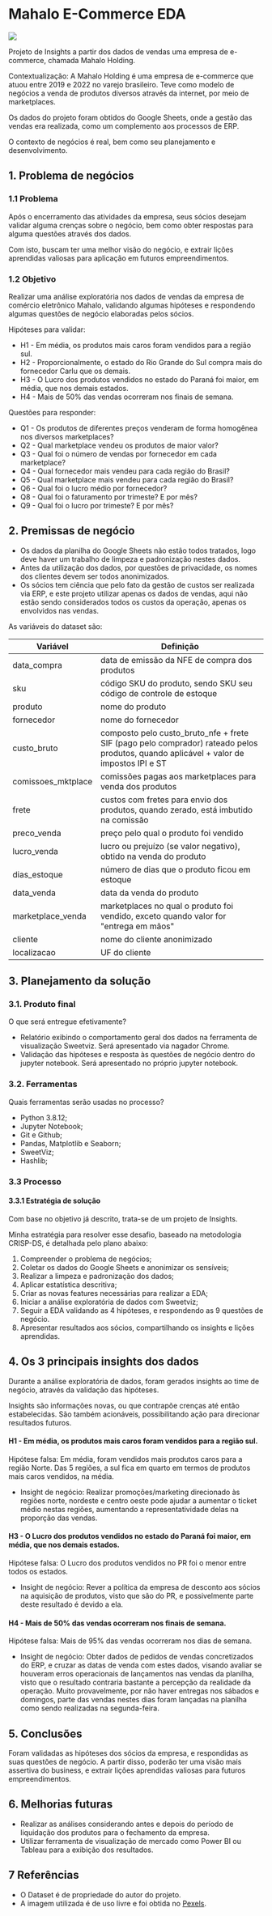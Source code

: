 # Mahalo E-Commerce EDA

<img src="https://github.com/kedimo-cd/Ecommerce_EDA_main_Mahalo/blob/main/imagens/ecommerce.jpg"/>

Projeto de Insights a partir dos dados de vendas uma empresa de e-commerce, chamada Mahalo Holding.

Contextualização: A Mahalo Holding é uma empresa de e-commerce que atuou entre 2019 e 2022 no varejo brasileiro. Teve como modelo de negócios a venda de produtos diversos através da internet, por meio de marketplaces.

Os dados do projeto foram obtidos do Google Sheets, onde a gestão das vendas era realizada, como um complemento aos processos de ERP.

O contexto de negócios é real, bem como seu planejamento e desenvolvimento.

## 1. Problema de negócios
### 1.1 Problema
Após o encerramento das atividades da empresa, seus sócios desejam validar alguma crenças sobre o negócio, bem como obter respostas para alguma questões através dos dados.

Com isto, buscam ter uma melhor visão do negócio, e extrair lições aprendidas valiosas para aplicação em futuros empreendimentos.

### 1.2 Objetivo
Realizar uma análise exploratória nos dados de vendas da empresa de comércio eletrônico Mahalo, validando algumas hipóteses e respondendo algumas questões de negócio elaboradas pelos sócios.

Hipóteses para validar:
- H1 - Em média, os produtos mais caros foram vendidos para a região sul.
- H2 - Proporcionalmente, o estado do Rio Grande do Sul compra mais do fornecedor Carlu que os demais.
- H3 - O Lucro dos produtos vendidos no estado do Paraná foi maior, em média, que nos demais estados.
- H4 - Mais de 50% das vendas ocorreram nos finais de semana.

Questões para responder:
- Q1 - Os produtos de diferentes preços venderam de forma homogênea nos diversos marketplaces?
- Q2 - Qual marketplace vendeu os produtos de maior valor?
- Q3 - Qual foi o número de vendas por fornecedor em cada marketplace?
- Q4 - Qual fornecedor mais vendeu para cada região do Brasil?
- Q5 - Qual marketplace mais vendeu para cada região do Brasil?
- Q6 - Qual foi o lucro médio por fornecedor?
- Q8 - Qual foi o faturamento por trimeste? E por mês?
- Q9 - Qual foi o lucro por trimeste? E por mês?

## 2. Premissas de negócio
- Os dados da planilha do Google Sheets não estão todos tratados, logo deve haver um trabalho de limpeza e padronização nestes dados.
- Antes da utilização dos dados, por questões de privacidade, os nomes dos clientes devem ser todos anonimizados.
- Os sócios tem ciência que pelo fato da gestão de custos ser realizada via ERP, e este projeto utilizar apenas os dados de vendas, aqui não estão sendo considerados todos os custos da operação, apenas os envolvidos nas vendas.  

As variáveis do dataset são:

Variável | Definição
------------ | -------------
 | data_compra | data de emissão da NFE de compra dos produtos |
 | sku | código SKU do produto, sendo SKU seu código de controle de estoque |
 | produto | nome do produto |
 | fornecedor | nome do fornecedor |
 | custo_bruto | composto pelo custo_bruto_nfe + frete SIF (pago pelo comprador) rateado pelos produtos, quando aplicável + valor de impostos IPI e ST |
 | comissoes_mktplace | comissões pagas aos marketplaces para venda dos produtos |
 | frete | custos com fretes para envio dos produtos, quando zerado, está imbutido na comissão |
 | preco_venda | preço pelo qual o produto foi vendido |
 | lucro_venda | lucro ou prejuízo (se valor negativo), obtido na venda do produto |
 | dias_estoque | número de dias que o produto ficou em estoque |
 | data_venda | data da venda do produto |
 | marketplace_venda | marketplaces no qual o produto foi vendido, exceto quando valor for "entrega em mãos" |
 | cliente | nome do cliente anonimizado |
 | localizacao | UF do cliente |


## 3. Planejamento da solução
### 3.1. Produto final
O que será entregue efetivamente?
- Relatório exibindo o comportamento geral dos dados na ferramenta de visualização Sweetviz. Será apresentado via nagador Chrome.
- Validação das hipóteses e resposta às questões de negócio dentro do jupyter notebook. Será apresentado no próprio jupyter notebook.

### 3.2. Ferramentas
Quais ferramentas serão usadas no processo?
- Python 3.8.12;
- Jupyter Notebook;
- Git e Github;
- Pandas, Matplotlib e Seaborn;
- SweetViz;
- Hashlib;

### 3.3 Processo
#### 3.3.1 Estratégia de solução
Com base no objetivo já descrito, trata-se de um projeto de Insights.

Minha estratégia para resolver esse desafio, baseado na metodologia CRISP-DS, é detalhada pelo plano abaixo:

1. Compreender o problema de negócios;
2. Coletar os dados do Google Sheets e anonimizar os sensíveis;
3. Realizar a limpeza e padronização dos dados;
4. Aplicar estatística descritiva;
5. Criar as novas features necessárias para realizar a EDA;
6. Iniciar a análise exploratória de dados com Sweetviz;
7. Seguir a EDA validando as 4 hipóteses, e respondendo as 9 questões de negócio.
8. Apresentar resultados aos sócios, compartilhando os insights e lições aprendidas.

## 4. Os 3 principais insights dos dados
Durante a análise exploratória de dados, foram gerados insights ao time de negócio, através da validação das hipóteses.

Insights são informações novas, ou que contrapõe crenças até então estabelecidas. São também acionáveis, possibilitando ação para direcionar resultados futuros.

#### H1 - Em média, os produtos mais caros foram vendidos para a região sul.

Hipótese falsa: Em média, foram vendidos mais produtos caros para a região Norte. Das 5 regiões, a sul fica em quarto em termos de produtos mais caros vendidos, na média.

* Insight de negócio: Realizar promoções/marketing direcionado às regiões norte, nordeste e centro oeste pode ajudar a aumentar o ticket médio nestas regiões, aumentando a representatividade delas na proporção das vendas.

#### H3 - O Lucro dos produtos vendidos no estado do Paraná foi maior, em média, que nos demais estados.

Hipótese falsa: O Lucro dos produtos vendidos no PR foi o menor entre todos os estados.

* Insight de negócio: Rever a política da empresa de desconto aos sócios na aquisição de produtos, visto que são do PR, e possivelmente parte deste resultado é devido a ela.

#### H4 - Mais de 50% das vendas ocorreram nos finais de semana.

Hipótese falsa: Mais de 95% das vendas ocorreram nos dias de semana.

* Insight de negócio: Obter dados de pedidos de vendas concretizados do ERP, e cruzar as datas de venda com estes dados, visando avaliar se houveram erros operacionais de lançamentos nas vendas da planilha, visto que o resultado contraria bastante a percepção da realidade da operação.
Muito provavelmente, por não haver entregas nos sábados e domingos, parte das vendas nestes dias foram lançadas na planilha como sendo realizadas na segunda-feira.

## 5. Conclusões
Foram validadas as hipóteses dos sócios da empresa, e respondidas as suas questões de negócio.
A partir disso, poderão ter uma visão mais assertiva do business, e extrair lições aprendidas valiosas para futuros empreendimentos.

## 6. Melhorias futuras
- Realizar as análises considerando antes e depois do período de liquidação dos produtos para o fechamento da empresa.
- Utilizar ferramenta de visualização de mercado como Power BI ou Tableau para a exibição dos resultados.

## 7 Referências
* O Dataset é de propriedade do autor do projeto.
* A imagem utilizada é de uso livre e foi obtida no [Pexels](https://www.pexels.com/pt-br/foto/comercio-eletronico-ecommerce-e-commerce-compras-online-6667686/).
